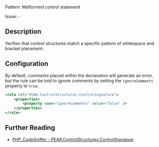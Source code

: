 Pattern: Malformed control statement

Issue: -

## Description

Verifies that control structures match a specific pattern of whitespace and bracket placement. 

## Configuration

By default, comments placed within the declaration will generate an error, but the rule can be told to ignore comments by setting the `ignoreComments` property to `true`.

```xml
<rule ref="PEAR.ControlStructures.ControlSignature">
    <properties>
        <property name="ignoreComments" value="false" />
    </properties>
</rule>
```

## Further Reading

* [PHP_CodeSniffer - PEAR.ControlStructures.ControlSignature](https://github.com/PHPCSStandards/PHP_CodeSniffer/blob/master/src/Standards/PEAR/Sniffs/ControlStructures/ControlSignatureSniff.php)